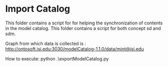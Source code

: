 # Import Catalog

This folder contains a script for for helping the synchronization of contents in the model catalog.
This folder contains a script for both concept sd and sdm.

Graph from which data is collected is : <http://ontosoft.isi.edu:3030/modelCatalog-1.1.0/data/mint@isi.edu>

How to execute: python .\exportModelCatalog.py

